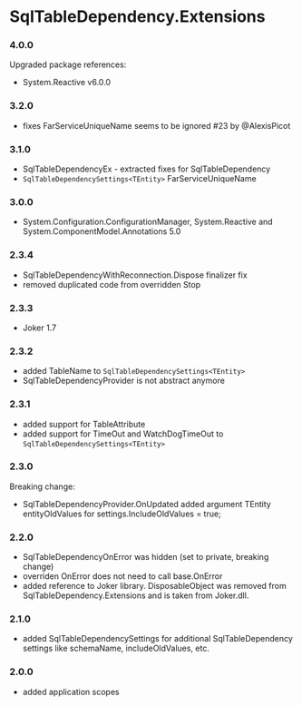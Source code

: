 ﻿# SqlTableDependency.Extensions

### 4.0.0
Upgraded package references:
- System.Reactive v6.0.0

### 3.2.0
- fixes FarServiceUniqueName seems to be ignored #23 by @AlexisPicot 

### 3.1.0
- SqlTableDependencyEx - extracted fixes for SqlTableDependency
- `SqlTableDependencySettings<TEntity>` FarServiceUniqueName

### 3.0.0
- System.Configuration.ConfigurationManager, System.Reactive and System.ComponentModel.Annotations 5.0

### 2.3.4
- SqlTableDependencyWithReconnection.Dispose finalizer fix
- removed duplicated code from overridden Stop

### 2.3.3
- Joker 1.7

### 2.3.2
- added TableName to `SqlTableDependencySettings<TEntity>`
- SqlTableDependencyProvider is not abstract anymore

### 2.3.1
- added support for TableAttribute
- added support for TimeOut and WatchDogTimeOut to `SqlTableDependencySettings<TEntity> `

### 2.3.0
Breaking change:
- SqlTableDependencyProvider.OnUpdated added argument TEntity entityOldValues for settings.IncludeOldValues = true;

### 2.2.0
- SqlTableDependencyOnError was hidden (set to private, breaking change)
- overriden OnError does not need to call base.OnError
- added reference to Joker library. DisposableObject was removed from SqlTableDependency.Extensions and is taken from Joker.dll.

### 2.1.0
- added SqlTableDependencySettings for additional SqlTableDependency settings like schemaName, includeOldValues, etc.

### 2.0.0
- added application scopes
